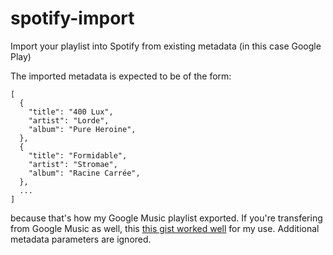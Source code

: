 # spotify-import
Import your playlist into Spotify from existing metadata (in this case Google Play)

The imported metadata is expected to be of the form:

```
[ 
  {
    "title": "400 Lux",
    "artist": "Lorde",
    "album": "Pure Heroine",
  },
  {
    "title": "Formidable",
    "artist": "Stromae",
    "album": "Racine Carrée",
  },
  ...
]
```

because that's how my Google Music playlist exported. If you're transfering from Google Music as well, this [this gist worked well](https://gist.github.com/jmiserez/c9a9a0f41e867e5ebb75) for my use. Additional metadata parameters are ignored.
